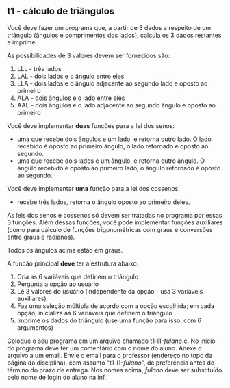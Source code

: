 ## t1 - cálculo de triângulos

Você deve fazer um programa que, a partir de 3 dados a respeito de um triângulo (ângulos e comprimentos dos lados), calcula os 3 dados restantes e imprime.

As possibilidades de 3 valores devem ser fornecidos são:
1. LLL - três lados
2. LAL - dois lados e o ângulo entre eles
3. LLA - dois lados e o ângulo adjacente ao segundo lado e oposto ao primeiro
5. ALA - dois ângulos e o lado entre eles
4. AAL - dois ângulos e o lado adjacente ao segundo ângulo e oposto ao primeiro

Você deve implementar **duas** funções para a lei dos senos:
- uma que recebe dois ângulos e um lado, e retorna outro lado. O lado recebido é oposto ao primeiro ângulo, o lado retornado é oposto ao segundo.
- uma que recebe dois lados e um ângulo, e retorna outro ângulo. O ângulo recebido é oposto ao primeiro lado, o ângulo retornado é oposto ao segundo.

Você deve implementar **uma** função para a lei dos cossenos:
- recebe três lados, retorna o ângulo oposto ao primeiro deles.

As leis dos senos e cossenos só devem ser tratadas no programa por essas 3 funções.
Além dessas funções, você pode implementar funções auxiliares (como para cálculo de funções trigonométricas com graus e conversões entre graus e radianos). 

Todos os ângulos acima estão em graus.

A funcão principal **deve** ter a estrutura abaixo.
1. Cria as 6 variáveis que definem o triângulo
1. Pergunta a opção ao usuário
2. Lê 3 valores do usuário (independente da opção - usa 3 variáveis auxiliares)
3. Faz uma seleção múltipla de acordo com a opção escolhida; em cada opção, inicializa as 6 variáveis que definem o triângulo
4. Imprime os dados do triângulo (use uma função para isso, com 6 argumentos)

Coloque o seu programa em um arquivo chamado t1-l1-*fulano*.c.
No início do programa deve ter um comentário com o nome do aluno.
Anexe o arquivo a um email.
Envie o email para o professor (endereço no topo da página da disciplina), com assunto "t1-l1-*fulano*", de preferência antes do término do prazo de entrega.
Nos nomes acima, *fulano* deve ser substituído pelo nome de login do aluno na inf.
